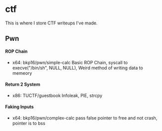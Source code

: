 # ctf

This is where I store CTF writeups I've made. 

## Pwn

#### ROP Chain
+ x64: bkp16/pwn/simple-calc Basic ROP Chain, syscall to execve("/bin/sh", NULL, NULL), Weird method of writing data to memeory
#### Return 2 System
+ x86: TUCTF/guestbook  Infoleak, PIE, strcpy
#### Faking Inputs
+ x64: bkp16/pwn/complex-calc pass false pointer to free and not crash, pointer is to bss
